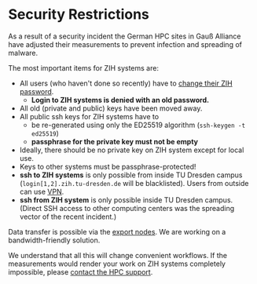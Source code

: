 # Security Restrictions

As a result of a security incident the German HPC sites in Gauß Alliance have adjusted their
measurements to prevent infection and spreading of malware.

The most important items for ZIH systems are:

* All users (who haven't done so recently) have to
  [change their ZIH password](https://selfservice.zih.tu-dresden.de/l/index.php/pswd/change_zih_password).
    * **Login to ZIH systems is denied with an old password.**
* All old (private and public) keys have been moved away.
* All public ssh keys for ZIH systems have to
    * be re-generated using only the ED25519 algorithm (`ssh-keygen -t ed25519`)
    * **passphrase for the private key must not be empty**
* Ideally, there should be no private key on ZIH system except for local use.
* Keys to other systems must be passphrase-protected!
* **ssh to ZIH systems** is only possible from inside TU Dresden campus
  (`login[1,2].zih.tu-dresden.de` will be blacklisted). Users from outside can use
  [VPN](https://tu-dresden.de/zih/dienste/service-katalog/arbeitsumgebung/zugang_datennetz/vpn).
* **ssh from ZIH system** is only possible inside TU Dresden campus.
  (Direct SSH access to other computing centers was the spreading vector of the recent incident.)

Data transfer is possible via the [export nodes](../data_transfer/export_nodes.md). We are working
on a bandwidth-friendly solution.

We understand that all this will change convenient workflows. If the measurements would render your
work on ZIH systems completely impossible, please [contact the HPC support](../support/support.md).
